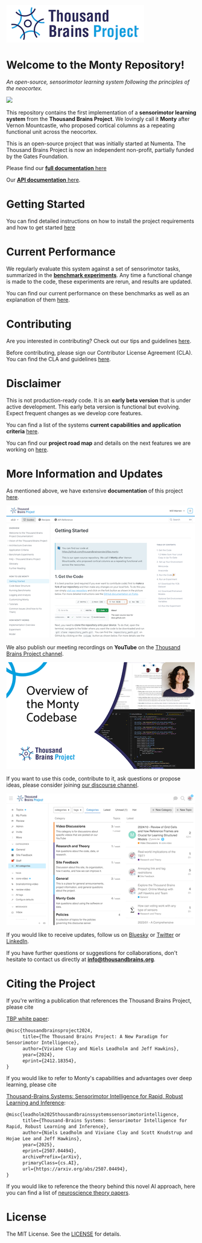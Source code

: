 ![](docs/figures/overview/logo.png)

# Welcome to the Monty Repository!

*An open-source, sensorimotor learning system following the principles of the neocortex.*

[![](https://github.com/thousandbrainsproject/tbp.monty/actions/workflows/monty.yml/badge.svg)](https://github.com/thousandbrainsproject/tbp.monty/actions/workflows/monty.yml)

This repository contains the first implementation of a **sensorimotor learning system** from the **Thousand Brains Project**. We lovingly call it **Monty** after Vernon Mountcastle, who proposed cortical columns as a repeating functional unit across the neocortex.

This is an open-source project that was initially started at Numenta. The Thousand Brains Project is now an independent non-profit, partially funded by the Gates Foundation.

Please find our [**full documentation** here](https://thousandbrainsproject.readme.io/)

Our [**API documentation** here](https://api-monty.thousandbrains.org).

# Getting Started

You can find detailed instructions on how to install the project requirements and how to get started [here](https://thousandbrainsproject.readme.io/docs/getting-started)

# Current Performance
We regularly evaluate this system against a set of sensorimotor tasks, summarized in the **[benchmark experiments](./benchmarks/configs/)**. Any time a functional change is made to the code, these experiments are rerun, and results are updated.

You can find our current performance on these benchmarks as well as an explanation of them [here](https://thousandbrainsproject.readme.io/docs/benchmark-experiments).


# Contributing

Are you interested in contributing? Check out our tips and guidelines [here](https://thousandbrainsproject.readme.io/docs/contributing).

Before contributing, please sign our Contributor License Agreement (CLA). You can find the CLA and guidelines [here]( https://thousandbrainsproject.readme.io/docs/contributor-license-agreement).

# Disclaimer
This is not production-ready code. It is an **early beta version** that is under active development. This early beta version is functional but evolving. Expect frequent changes as we develop core features.

You can find a list of the systems **current capabilities and application criteria** [here](https://thousandbrainsproject.readme.io/docs/application-criteria).

You can find our **project road map** and details on the next features we are working on [here](https://thousandbrainsproject.readme.io/docs/project-roadmap).

# More Information and Updates
As mentioned above, we have extensive **documentation** of this project [here](https://thousandbrainsproject.readme.io/).

[![](docs/figures/overview/docs_screenshot.png)](https://thousandbrainsproject.readme.io/)

We also publish our meeting recordings on **YouTube** on the [Thousand Brains Project channel](https://www.youtube.com/@thousandbrainsproject).

[![](docs/figures/overview/youtube_screenshot.png)](https://www.youtube.com/@thousandbrainsproject)

If you want to use this code, contribute to it, ask questions or propose ideas, please consider joining [our discourse channel](https://thousandbrains.discourse.group/).

[![](docs/figures/overview/discourse_screenshot.png)](https://thousandbrains.discourse.group/)

If you would like to receive updates, follow us on [Bluesky](https://bsky.app/profile/1000brainsproj.bsky.social) or [Twitter](https://x.com/1000brainsproj) or [LinkedIn](https://www.linkedin.com/company/thousand-brains-project/).

If you have further questions or suggestions for collaborations, don't hesitate to contact us directly at **info@thousandbrains.org**.

# Citing the Project
If you're writing a publication that references the Thousand Brains Project, please cite 

[TBP white paper](https://arxiv.org/abs/2412.18354):
```
@misc{thousandbrainsproject2024,
      title={The Thousand Brains Project: A New Paradigm for Sensorimotor Intelligence},
      author={Viviane Clay and Niels Leadholm and Jeff Hawkins},
      year={2024},
      eprint={2412.18354},
}
```


If you would like to refer to Monty's capabilities and advantages over deep learning, please cite

[Thousand-Brains Systems: Sensorimotor Intelligence for Rapid, Robust Learning and Inference](https://arxiv.org/abs/2507.04494):
```
@misc{leadholm2025thousandbrainssystemssensorimotorintelligence,
      title={Thousand-Brains Systems: Sensorimotor Intelligence for Rapid, Robust Learning and Inference}, 
      author={Niels Leadholm and Viviane Clay and Scott Knudstrup and Hojae Lee and Jeff Hawkins},
      year={2025},
      eprint={2507.04494},
      archivePrefix={arXiv},
      primaryClass={cs.AI},
      url={https://arxiv.org/abs/2507.04494}, 
}
```

If you would like to reference the theory behind this novel AI approach, here you can find a list of [neuroscience theory papers](https://thousandbrainsproject.readme.io/docs/further-reading#our-papers).


# License

The MIT License. See the [LICENSE](LICENSE) for details.
